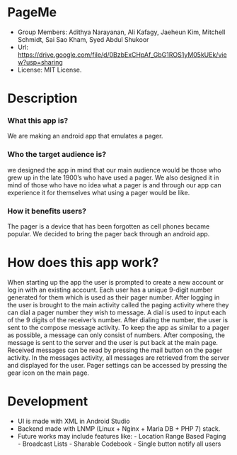 # PageMe
* 	Group Members: Adithya Narayanan, Ali Kafagy, Jaeheun Kim, Mitchell Schmidt, Sai Sao Kham, Syed Abdul Shukoor
*   Url: https://drive.google.com/file/d/0BzbExCHpAf_GbG1ROS1yM05kUEk/view?usp=sharing
* 	License: MIT License.

#	Description

### What this app is?
We are making an android app that emulates a pager. 
### 	Who the target audience is?
we designed the app in mind that our main audience would be those who grew up in the late 1900’s who have used a pager. 
We also designed it in mind of those who have no idea what a pager is and through our app can experience it for themselves what using a pager would be like. 
###	How it benefits users?
The pager is a device that has been forgotten as cell phones became popular. We decided to bring the pager back through an android app.

# How does this app work?

When starting up the app the user is prompted to create a new account or log in with an existing account. 
Each user has a unique 9-digit number generated for them which is used as their pager number.
After logging in the user is brought to the main activity called the paging activity where they can dial a pager number they wish to message.
A dial is used to input each of the 9 digits of the receiver’s number.
After dialing the number, the user is sent to the compose message activity.
To keep the app as similar to a pager as possible, a message can only consist of numbers.
After composing, the message is sent to the server and the user is put back at the main page.
Received messages can be read by pressing the mail button on the pager activity.
In the messages activity, all messages are retrieved from the server and displayed for the user.
Pager settings can be accessed by pressing the gear icon on the main page.

#	Development
* 	UI is made with XML in Android Studio
* 	Backend made with LNMP (Linux + Nginx + Maria DB + PHP 7) stack.
* 	Future works may include features like:
                - Location Range Based Paging
                - Broadcast Lists
                - Sharable Codebook
                - Single button notify all users
        
